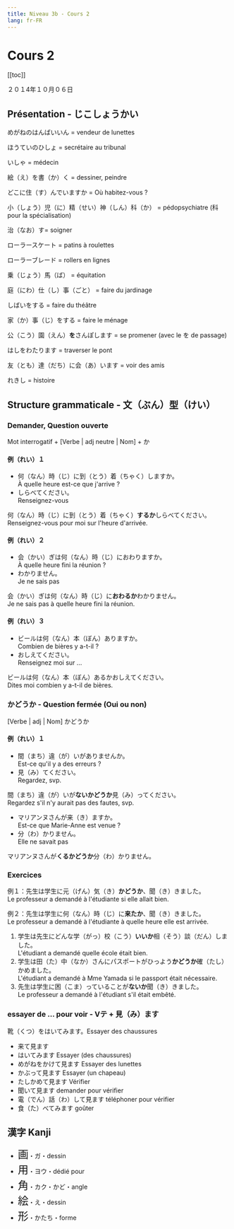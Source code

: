 ```yaml
---
title: Niveau 3b - Cours 2
lang: fr-FR 
---
```


Cours 2
==========

[[toc]]

２０１4年１０月０６日

Présentation - じこしょうかい
----------------------

めがねのはんばいいん = vendeur de lunettes

ほうていのひしょ = secrétaire au tribunal

いしゃ = médecin

絵（え）を書（か）く = dessiner, peindre

どこに住（す）んでいますか = Où habitez-vous ?  

小（しょう）児（に）精（せい）神（しん）科（か） = pédopsychiatre (科 pour la spécialisation)

治（なお）す= soigner

ローラースケート = patins à roulettes

ローラーブレード = rollers en lignes

乗（じょう）馬（ば） = équitation

庭（にわ）仕（し）事（ごと） = faire du jardinage

しばいをする = faire du théâtre

家（か）事（じ）をする = faire le ménage

公（こう）園（えん）**を**さんぽします = se promener (avec le を de passage)

はしをわたります = traverser le pont

友（とも）達（だち）に会（あ）います = voir des amis

れきし = histoire


Structure grammaticale - 文（ぶん）型（けい）
----------------------

### Demander, Question ouverte

Mot interrogatif + [Verbe | adj neutre | Nom] + か

#### 例（れい）１

* 何（なん）時（じ）に到（とう）着（ちゃく）しますか。  
À quelle heure est-ce que j'arrive ?
* しらべてください。  
Renseignez-vous  

何（なん）時（じ）に到（とう）着（ちゃく）**するか**しらべてください。  
Renseignez-vous pour moi sur l'heure d'arrivée.

#### 例（れい）２

* 会（かい）ぎは何（なん）時（じ）におわりますか。   
À quelle heure fini la réunion ?
* わかりません。   
Je ne sais pas

会（かい）ぎは何（なん）時（じ）に**おわるか**わかりません。  
Je ne sais pas à quelle heure fini la réunion.

#### 例（れい）３

* ビールは何（なん）本（ぼん）ありますか。  
Combien de bières y a-t-il ?
* おしえてください。  
Renseignez moi sur …

ビールは何（なん）本（ぼん）あるかおしえてください。  
Dites moi combien y a-t-il de bières.

### かどうか - Question fermée (Oui ou non)

[Verbe | adj | Nom] かどうか

#### 例（れい）１

* 間（まち）違（が）いがありませんか。  
Est-ce qu'il y a des erreurs ?
* 見（み）てください。  
Regardez, svp.

間（まち）違（が）いが**ないかどうか**見（み）ってください。  
Regardez s'il n'y aurait pas des fautes, svp.

* マリアンヌさんが来（き）ますか。   
Est-ce que Marie-Anne est venue ?
* 分（わ）かりません。  
Elle ne savait pas

マリアンヌさんが**くるかどうか**分（わ）かりません。

### Exercices

例１：先生は学生に元（げん）気（き）**かどうか**、聞（き）きました。  
Le professeur a demandé à l'étudiante si elle allait bien.

例２：先生は学生に何（なん）時（じ）に**来たか**、聞（き）きました。  
Le professeur a demandé à l'étudiante à quelle heure elle est arrivée.

1. 学生は先生にどんな学（がっ）校（こう）**いいか**相（そう）談（だん）しました。  
L'étudiant a demandé quelle école était bien.
2. 学生は田（た）中（なか）さんにパスポートがひっよう**かどうか**確（たし）かめました。  
L'étudiant a demandé à Mme Yamada si le passport était nécessaire.
3. 先生は学生に困（こま）っていることが**ないか**聞（き）きました。  
Le professeur a demandé à l'étudiant s'il était embêté.

### essayer de … pour voir - Vテ + 見（み）ます

靴（くつ）をはいてみます。Essayer des chaussures

* 来て見ます
* はいてみます Essayer (des chaussures)
* めがねをかけて見ます Essayer des lunettes
* かぶって見ます Essayer (un chapeau)
* たしかめて見ます Vérifier
* 聞いて見ます demander pour vérifier
* 電（でん）話（わ）して見ます téléphoner pour vérifier
* 食（た）べてみます goûter

漢字 Kanji
----------

* <font size="+2">画</font>・ガ・dessin
* <font size="+2">用</font>・ヨウ・dédié pour
* <font size="+2">角</font>・カク・かど・angle
* <font size="+2">絵</font>・え・dessin
* <font size="+2">形</font>・かたち・forme
